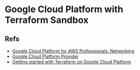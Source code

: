 
# Google Cloud Platform with Terraform Sandbox

## Refs

* [Google Cloud Platform for AWS Professionals: Networking](https://cloud.google.com/docs/compare/aws/networking)
* [Google Cloud Platform Provider](https://www.terraform.io/docs/providers/google/index.html)
* [Getting started with Terraform on Google Cloud Platform](https://cloud.google.com/community/tutorials/getting-started-on-gcp-with-terraform)